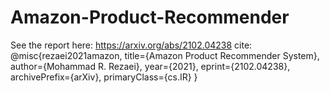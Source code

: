 # Amazon-Product-Recommender

See the report here: https://arxiv.org/abs/2102.04238
cite:
@misc{rezaei2021amazon,
      title={Amazon Product Recommender System}, 
      author={Mohammad R. Rezaei},
      year={2021},
      eprint={2102.04238},
      archivePrefix={arXiv},
      primaryClass={cs.IR}
}
